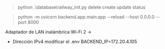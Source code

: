 > python .\database\railway_init.py delete create update status


> python -m uvicorn backend.app.main:app --reload --host 0.0.0.0 --port 8000 

Adaptador de LAN inalámbrica Wi-Fi 2 -> 

- Dirección IPv4
modificar el .env
BACKEND_IP=172.20.4.105

